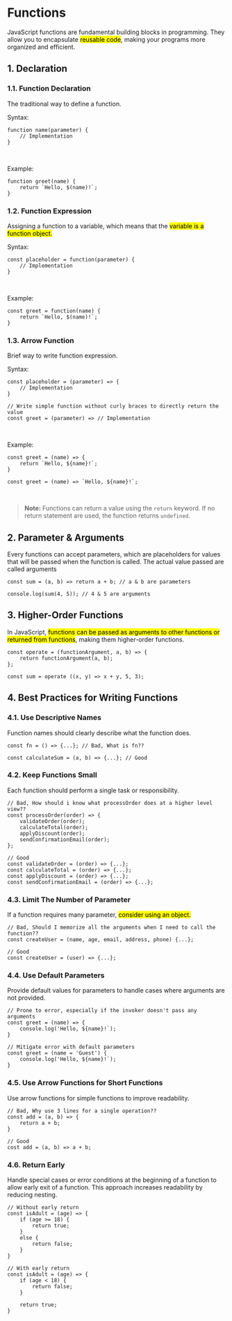 # Functions
JavaScript functions are fundamental building blocks in programming. They allow you to encapsulate <mark>reusable code</mark>, making your programs more organized and efficient.

## 1. Declaration
### 1.1. Function Declaration
The traditional way to define a function.

Syntax:
```
function name(parameter) {
    // Implementation
}
```
<br>

Example:
```
function greet(name) {
    return `Hello, $(name)!`;
}
```

### 1.2. Function Expression
Assigning a function to a variable, which means that the <mark>variable is a function object.</mark>

Syntax:
```
const placeholder = function(parameter) {
    // Implementation
}
```
<br>

Example:
```
const greet = function(name) {
    return `Hello, $(name)!`;
}
```

### 1.3. Arrow Function
Brief way to write function expression.

Syntax:
```
const placeholder = (parameter) => {
    // Implementation
}

// Write simple function without curly braces to directly return the value
const greet = (parameter) => // Implementation
```
<br>

Example:
```
const greet = (name) => {
    return `Hello, ${name}!`;
}

const greet = (name) => `Hello, ${name}!`;
```

<br>

> **Note:** Functions can return a value using the `return` keyword. If no return statement are used, the function returns `undefined`.

## 2. Parameter & Arguments
Every functions can accept parameters, which are placeholders for values that will be passed when the function is called. The actual value passed are called arguments
```
const sum = (a, b) => return a + b; // a & b are parameters

console.log(sum(4, 5)); // 4 & 5 are arguments
```

## 3. Higher-Order Functions
In JavaScript, <mark>functions can be passed as arguments to other functions or returned from functions</mark>, making them higher-order functions.

```
const operate = (functionArgument, a, b) => {
    return functionArgument(a, b);
};

const sum = operate ((x, y) => x + y, 5, 3);
```

## 4. Best Practices for Writing Functions

### 4.1. Use Descriptive Names
Function names should clearly describe what the function does.
```
const fn = () => {...}; // Bad, What is fn??

const calculateSum = (a, b) => {...}; // Good
```

### 4.2. Keep Functions Small
Each function should perform a single task or responsibility.
```
// Bad, How should i know what processOrder does at a higher level view??
const processOrder(order) => {
    validateOrder(order);
    calculateTotal(order);
    applyDiscount(order);
    sendConfirmationEmail(order);
};

// Good
const validateOrder = (order) => {...};
const calculateTotal = (order) => {...};
const applyDiscount = (order) => {...};
const sendConfirmationEmail = (order) => {...};
```

### 4.3. Limit The Number of Parameter
If a function requires many parameter, <mark>consider using an object.</mark>
```
// Bad, Should I memorize all the arguments when I need to call the function??
const createUser = (name, age, email, address, phone) {...};

// Good
const createUser = (user) => {...};
```

### 4.4. Use Default Parameters
Provide default values for parameters to handle cases where arguments are not provided.
```
// Prone to error, especially if the invoker doesn't pass any arguments
const greet = (name) => {
    console.log('Hello, ${name}!`);
}

// Mitigate error with default parameters
const greet = (name = 'Guest') {
    console.log('Hello, ${name}!`);
}
```

### 4.5. Use Arrow Functions for Short Functions
Use arrow functions for simple functions to improve readability.
```
// Bad, Why use 3 lines for a single operation??
const add = (a, b) => {
    return a + b;
}

// Good
cost add = (a, b) => a + b;
```

### 4.6. Return Early
Handle special cases or error conditions at the beginning of a function to allow early exit of a function. This approach increases readability by reducing nesting.
```
// Without early return
const isAdult = (age) => {
    if (age >= 18) {
        return true;
    }
    else {
        return false;
    }
}

// With early return
const isAdult = (age) => {
    if (age < 18) {
        return false;
    }

    return true;
}
```